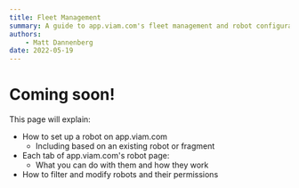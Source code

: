 ```yaml
---
title: Fleet Management
summary: A guide to app.viam.com's fleet management and robot configuration/control functionality
authors:
    - Matt Dannenberg
date: 2022-05-19
---
```

# Coming soon!
This page will explain:
- How to set up a robot on app.viam.com
  - Including based on an existing robot or fragment
- Each tab of app.viam.com's robot page:
  - What you can do with them and how they work
- How to filter and modify robots and their permissions
